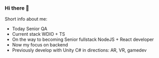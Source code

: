 ### Hi there 🤠

Short info about me:
- Today Senior QA
- Сurrent stack WDIO + TS
- On the way to becoming Senior fullstack NodeJS + React developer
 - Now my focus on backend
- Previously develop with Unity C# in directions: AR, VR, gamedev

